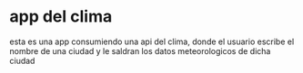 # app del clima

esta es una app consumiendo una api del clima, donde el usuario escribe el nombre de una ciudad y le saldran los datos meteorologicos de dicha ciudad

